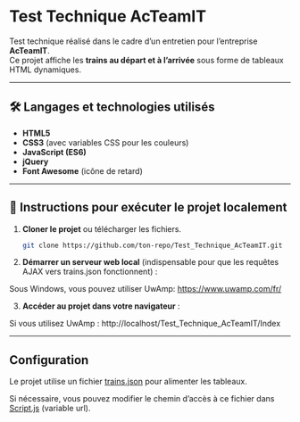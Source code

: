 # Test Technique AcTeamIT

Test technique réalisé dans le cadre d’un entretien pour l’entreprise **AcTeamIT**.  
Ce projet affiche les **trains au départ et à l’arrivée** sous forme de tableaux HTML dynamiques.

---

## 🛠️ Langages et technologies utilisés
- **HTML5**
- **CSS3** (avec variables CSS pour les couleurs)
- **JavaScript (ES6)**
- **jQuery**
- **Font Awesome** (icône de retard)

---

## 🚀 Instructions pour exécuter le projet localement

1. **Cloner le projet** ou télécharger les fichiers.
   ```bash
   git clone https://github.com/ton-repo/Test_Technique_AcTeamIT.git

2. **Démarrer un serveur web local** (indispensable pour que les requêtes AJAX vers trains.json fonctionnent) :

Sous Windows, vous pouvez utiliser UwAmp: https://www.uwamp.com/fr/

3. **Accéder au projet dans votre navigateur** :

Si vous utilisez UwAmp : http://localhost/Test_Technique_AcTeamIT/Index

---

## Configuration

Le projet utilise un fichier [trains.json](trains.json) pour alimenter les tableaux.

Si nécessaire, vous pouvez modifier le chemin d’accès à ce fichier dans [Script.js](Script.js) (variable url).